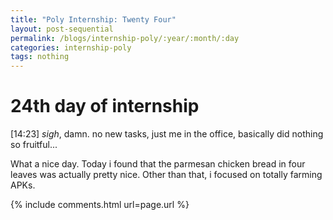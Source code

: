 ```yaml
---
title: "Poly Internship: Twenty Four"
layout: post-sequential
permalink: /blogs/internship-poly/:year/:month/:day
categories: internship-poly
tags: nothing
---
```

# 24th day of internship

<span class="timestamp">[14:23]</span> _sigh_, damn. no new tasks, just me in the office, basically did nothing so fruitful...

What a nice day. Today i found that the parmesan chicken bread in four leaves was actually pretty nice. Other than that, i focused on totally farming APKs.


{% include comments.html url=page.url %}
